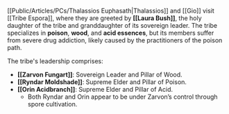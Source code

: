 [[Public/Articles/PCs/Thalassios Euphasath|Thalassios]] and [[Gio]] visit [[Tribe Espora]], where they are greeted by **[[Laura Bush]]**, the holy daughter of the tribe and granddaughter of its sovereign leader. The tribe specializes in **poison**, **wood**, and **acid essences**, but its members suffer from severe drug addiction, likely caused by the practitioners of the poison path.

The tribe's leadership comprises:

- **[[Zarvon Fungart]]**: Sovereign Leader and Pillar of Wood.
- **[[Ryndar Moldshade]]**: Supreme Elder and Pillar of Poison.
- **[[Orin Acidbranch]]**: Supreme Elder and Pillar of Acid.
    - Both Ryndar and Orin appear to be under Zarvon’s control through spore cultivation.